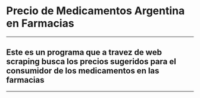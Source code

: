 
<h1>Precio de Medicamentos Argentina en Farmacias</h1>
<hr>
<h2>Este es un programa que a travez de web scraping busca los precios sugeridos para el consumidor de los medicamentos en las farmacias</h2>
<hr>
<img src="https://drive.google.com/file/d/1ySWjq6ayc6R_AZsFzGxPjmdF-xWZor5a/view?usp=sharing" alt="">
